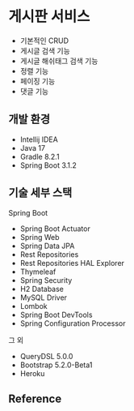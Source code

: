 # 게시판 서비스
- 기본적인 CRUD
- 게시글 검색 기능
- 게시글 해쉬태그 검색 기능
- 정렬 기능
- 페이징 기능
- 댓글 기능


## 개발 환경
* Intellij IDEA
* Java 17
* Gradle 8.2.1
* Spring Boot 3.1.2

## 기술 세부 스택

Spring Boot

* Spring Boot Actuator
* Spring Web
* Spring Data JPA
* Rest Repositories
* Rest Repositories HAL Explorer
* Thymeleaf
* Spring Security
* H2 Database
* MySQL Driver
* Lombok
* Spring Boot DevTools
* Spring Configuration Processor

그 외

* QueryDSL 5.0.0
* Bootstrap 5.2.0-Beta1
* Heroku


## Reference
